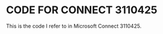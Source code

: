 CODE FOR CONNECT 3110425
========================

This is the code I refer to in Microsoft Connect 3110425.